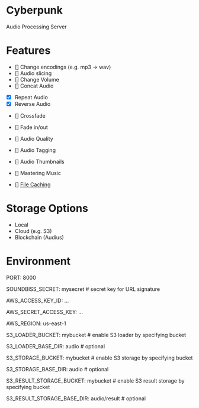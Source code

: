 
# Cyberpunk 

Audio Processing Server

# Features

- [] Change encodings (e.g. mp3 -> wav) 
- [] Audio slicing 
- [] Change Volume 
- [] Concat Audio 
- [x] Repeat Audio 
- [x] Reverse Audio 
- [] Crossfade 
- [] Fade in/out   
- [] Audio Quality 
- [] Audio Tagging 
- [] Audio Thumbnails 
- [] Mastering Music 

- [] [File Caching](https://gist.github.com/ruanbekker/75d98a0d5cab5d6a562c70b4be5ba86d)

# Storage Options

- Local
- Cloud (e.g. S3)
- Blockchain (Audius)


# Environment

PORT: 8000

SOUNDBISS_SECRET: mysecret # secret key for URL signature

AWS_ACCESS_KEY_ID: ...

AWS_SECRET_ACCESS_KEY: ...

AWS_REGION: us-east-1

S3_LOADER_BUCKET: mybucket # enable S3 loader by specifying bucket

S3_LOADER_BASE_DIR: audio # optional

S3_STORAGE_BUCKET: mybucket # enable S3 storage by specifying bucket

S3_STORAGE_BASE_DIR: audio # optional

S3_RESULT_STORAGE_BUCKET: mybucket # enable S3 result storage by specifying bucket

S3_RESULT_STORAGE_BASE_DIR: audio/result # optional


